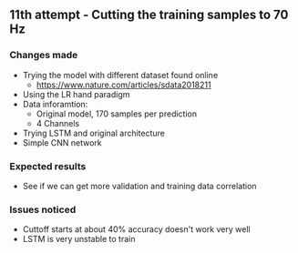 
## 11th attempt - Cutting the training samples to 70 Hz

### Changes made
- Trying the model with different dataset found online
    - https://www.nature.com/articles/sdata2018211
- Using the LR hand paradigm
- Data inforamtion:
    - Original model, 170 samples per prediction
    - 4 Channels
- Trying LSTM and original architecture
- Simple CNN network

### Expected results
- See if we can get more validation and training data correlation

### Issues noticed
- Cuttoff starts at about 40% accuracy doesn't work very well
- LSTM is very unstable to train
 
